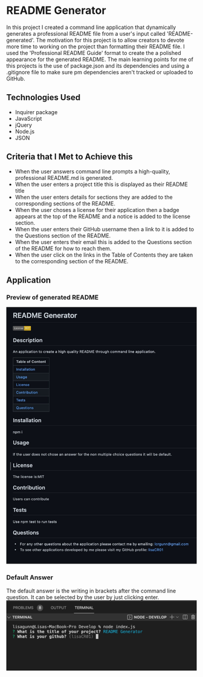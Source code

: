 # README Generator
In this project I created a command line application that dynamically generates a professional README file from a user's input called 'README-generated'. The motivation for this project is to allow creators to devote more time to working on the project than formatting their README file. I used the 'Professional README Guide' format to create the a polished appearance for the generated README. The main learning points for me of this projects is the use of package.json and its dependencies and using a .gitignore file to make sure pm dependencies aren't tracked or uploaded to GitHub. 

## Technologies Used
* Inquirer package
* JavaScript
* jQuery
* Node.js
* JSON

## Criteria that I Met to Achieve this
* When the user answers command line prompts a high-quality, professional README.md is generated.
* When the user enters a project title this is displayed as their README title
* When the user enters details for sections they are added to the corresponding sections of the README.
* When the user choses a license for their application then a badge appears at the top of the README and a notice is added to the license section.
* When the user enters their GitHub username then a link to it is added to the Questions section of the README.
* When the user enters their email this is added to the Questions section of the README for how to reach them.
* When the user click on the links in the Table of Contents they are taken to the corresponding section of the README. 

## Application 

### Preview of generated README
![README Preview](./Develop/Images/Preview-README.jpg?raw=true)
### Default Answer
The default answer is the writing in brackets after the command line question. It can be selected by the user by just clicking enter.
![Default Answer](./Develop/Images/Default-Answer.jpg?raw=true)
